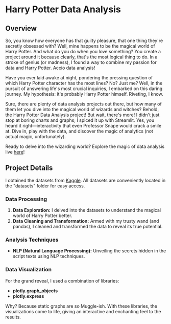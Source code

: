 # Harry Potter Data Analysis

## Overview 
So, you know how everyone has that guilty pleasure, that one thing they're secretly obsessed with? Well, mine happens to be the magical world of Harry Potter. And what do you do when you love something? You create a project around it because clearly, that's the most logical thing to do. In a stroke of genius (or madness), I found a way to combine my passion for data and Harry Potter. Accio data analysis!

Have you ever laid awake at night, pondering the pressing question of which Harry Potter character has the most lines? No? Just me? Well, in the pursuit of answering life's most crucial inquiries, I embarked on this daring journey. My hypothesis: it's probably Harry Potter himself. Riveting, I know.

Sure, there are plenty of data analysis projects out there, but how many of them let you dive into the magical world of wizards and witches? Behold, the Harry Potter Data Analysis project! But wait, there's more! I didn't just stop at boring charts and graphs; I spiced it up with Streamlit. Yes, you heard it right—interactivity that even Professor Snape would crack a smile at. Dive in, play with the data, and discover the magic of analytics (not actual magic, unfortunately).

Ready to delve into the wizarding world? Explore the magic of data analysis live [here](https://tamara-analysis-harry-potter.streamlit.app/)!

## Project Details
I obtained the datasets from [Kaggle](https://www.kaggle.com/datasets/gulsahdemiryurek/harry-potter-dataset/data). All datasets are conveniently located in the "datasets" folder for easy access.

### Data Processing
1. **Data Exploration:** I delved into the datasets to understand the magical world of Harry Potter better.
2. **Data Cleaning and Transformation:** Armed with my trusty wand (and pandas), I cleaned and transformed the data to reveal its true potential.

### Analysis Techniques
- **NLP (Natural Language Processing):** Unveiling the secrets hidden in the script texts using NLP techniques.

### Data Visualization
For the grand reveal, I used a combination of libraries:
- **plotly.graph_objects**
- **plotly.express**

Why? Because static graphs are so Muggle-ish. With these libraries, the visualizations come to life, giving an interactive and enchanting feel to the results.

